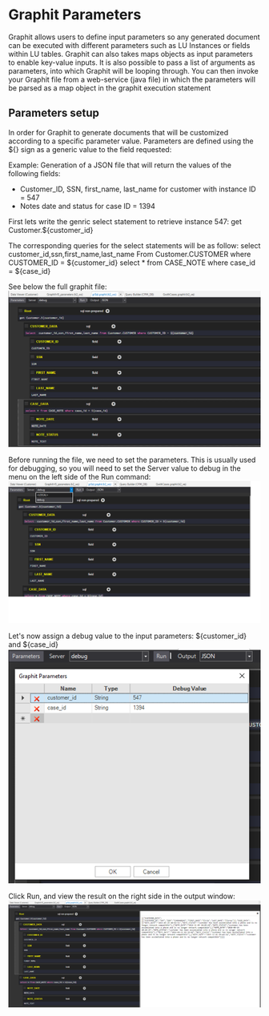 # Graphit Parameters

Graphit allows users to define input parameters so any generated document can be executed with different parameters such as LU Instances or fields within LU tables. 
Graphit can also takes maps objects as input parameters to enable key-value inputs. It is also possible to pass a list of arguments as parameters, into which Graphit will be looping through.
You can then invoke your Graphit file from a web-service (java file) in which the parameters will be parsed as a map object in the graphit execution statement 

## Parameters setup
In order for Graphit to generate documents that will be customized according to a specific parameter value.
Parameters are defined using the ${} sign as a generic value to the field requested:

Example: 
Generation of a JSON file that will return the values of the following fields:
- Customer_ID, SSN, first_name, last_name for customer with instance ID = 547
- Notes date and status for case ID = 1394

First lets write the genric select statement to retrieve instance 547:
get Customer.${customer_id}

The corresponding queries for the select statements will be as follow:
select  customer_id,ssn,first_name,last_name From Customer.CUSTOMER where CUSTOMER_ID = ${customer_id}
select * from CASE_NOTE where case_id = ${case_id}

See below the full graphit file:
![](/articles/15_web_services/17_Graphit/images/35_graphit_with_parameters.PNG)


Before running the file, we need to set the parameters. This is usually used for debugging, so you will need to set the Server value to debug in the menu on the left side of the Run command:
![](/articles/15_web_services/17_Graphit/images/36_graphit_with_parameters.png)


Let's now assign a debug value to the input parameters: ${customer_id} and ${case_id}
![](/articles/15_web_services/17_Graphit/images/38_graphit_with_parameters.PNG)


Click Run, and view the result on the right side in the output window:
![](/articles/15_web_services/17_Graphit/images/39_graphit_with_parameters.PNG)







